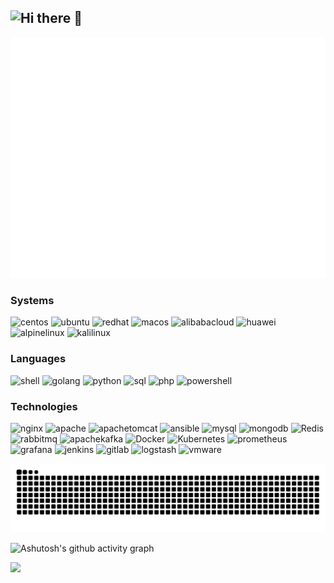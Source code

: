 ## ![Hi there 👋](https://readme-typing-svg.demolab.com/?lines=👋+Hi+there+我是+WillemCode;🔭热衷于开源与新技术的爱好者;🤔偶尔折腾一些有趣的小工具在仓库中分享;✨希望与更多志同道合的开发者一起学习)

<!--
**WillemCode/WillemCode** is a ✨ _special_ ✨ repository because its `README.md` (this file) appears on your GitHub profile.

Here are some ideas to get you started:

- 🔭 I’m currently working on ...
- 🌱 I’m currently learning ...
- 👯 I’m looking to collaborate on ...
- 🤔 I’m looking for help with ...
- 💬 Ask me about ...
- 📫 How to reach me: ...
- 😄 Pronouns: ...
- ⚡ Fun fact: ...
-->

![Metrics](/github-metrics.svg)

### Systems

![centos](https://img.shields.io/badge/-Centos-000?&logo=centos)
![ubuntu](https://img.shields.io/badge/-Ubuntu-000?&logo=ubuntu)
![redhat](https://img.shields.io/badge/-Redhat-000?&logo=redhat)
![macos](https://img.shields.io/badge/-Macos-000?&logo=macos)
![alibabacloud](https://img.shields.io/badge/-AlicloudLinux-000?&logo=alibabacloud)
![huawei](https://img.shields.io/badge/-huawei-000?&logo=huawei)
![alpinelinux](https://img.shields.io/badge/-AlpineLinux-000?&logo=alpinelinux)
![kalilinux](https://img.shields.io/badge/-KaliLinux-000?&logo=kalilinux)

### Languages

![shell](https://img.shields.io/badge/-Shell-000?&logo=linux)
![golang](https://img.shields.io/badge/-golang-000?&logo=goland)
![python](https://img.shields.io/badge/-Python-000?&logo=Python)
![sql](https://img.shields.io/badge/-SQL-000?&logo=MySQL)
![php](https://img.shields.io/badge/-PHP-000?&logo=php)
![powershell](https://img.shields.io/badge/-powershell-000?&logo=gnometerminal)

### Technologies

![nginx](https://img.shields.io/badge/-Nginx-000?&logo=nginx)
![apache](https://img.shields.io/badge/-Apache-000?&logo=apache)
![apachetomcat](https://img.shields.io/badge/-Tomcat-000?&logo=apachetomcat)
![ansible](https://img.shields.io/badge/-Ansible-000?&logo=ansible)
![mysql](https://img.shields.io/badge/-MySQL-000?&logo=mysql)
![mongodb](https://img.shields.io/badge/-Mongodb-000?&logo=mongodb)
![Redis](https://img.shields.io/badge/-Redis-000?&logo=Redis)
![rabbitmq](https://img.shields.io/badge/-RabbitMQ-000?&logo=rabbitmq)
![apachekafka](https://img.shields.io/badge/-Kafka-000?&logo=apachekafka)
![Docker](https://img.shields.io/badge/-Docker-000?&logo=Docker)
![Kubernetes](https://img.shields.io/badge/-Kubernetes-000?&logo=Kubernetes)
![prometheus](https://img.shields.io/badge/-prometheus-000?&logo=prometheus)
![grafana](https://img.shields.io/badge/-Grafana-000?&logo=grafana)
![jenkins](https://img.shields.io/badge/-Jenkins-000?&logo=jenkins)
![gitlab](https://img.shields.io/badge/-GitLab-000?&logo=gitlab)
![logstash](https://img.shields.io/badge/-Logstash-000?&logo=logstash)
![vmware](https://img.shields.io/badge/-vmware-000?&logo=vmware)


<picture>
  <source media="(prefers-color-scheme: dark)" srcset="https://raw.githubusercontent.com/WillemCode/WillemCode/output/github-contribution-grid-snake-dark.svg">
  <source media="(prefers-color-scheme: light)" srcset="https://raw.githubusercontent.com/WillemCode/WillemCode/output/github-contribution-grid-snake.svg">
  <img alt="github contribution grid snake animation" src="https://raw.githubusercontent.com/WillemCode/WillemCode/output/github-contribution-grid-snake.svg">
</picture>


![Ashutosh's github activity graph](https://github-readme-activity-graph.vercel.app/graph?username=WillemCode&theme=github)

<!-- profile-3d-contrib 3D 贡献图-->
<picture>
  <source media="(prefers-color-scheme: dark)" srcset="/profile-3d-contrib/profile-night-rainbow.svg" />
  <source media="(prefers-color-scheme: light)" srcset="/profile-3d-contrib/profile-gitblock.svg" />
  <img src="/profile-night-rainbow.svg" />
</picture>
